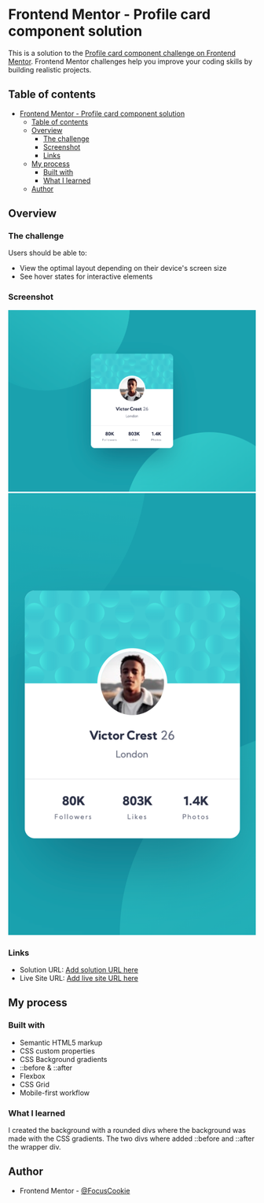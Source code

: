 # Frontend Mentor - Profile card component solution

This is a solution to the [Profile card component challenge on Frontend Mentor](https://www.frontendmentor.io/challenges/profile-card-component-cfArpWshJ). Frontend Mentor challenges help you improve your coding skills by building realistic projects.

## Table of contents

- [Frontend Mentor - Profile card component solution](#frontend-mentor---profile-card-component-solution)
  - [Table of contents](#table-of-contents)
  - [Overview](#overview)
    - [The challenge](#the-challenge)
    - [Screenshot](#screenshot)
    - [Links](#links)
  - [My process](#my-process)
    - [Built with](#built-with)
    - [What I learned](#what-i-learned)
  - [Author](#author)

## Overview

### The challenge

Users should be able to:

- View the optimal layout depending on their device's screen size
- See hover states for interactive elements

### Screenshot

!["Desktop View"](./screenshots/desktop.png)
!["Desktop View"](./screenshots/mobile.png)

### Links

- Solution URL: [Add solution URL here](https://github.com/FocusCookie/fm-meet-landing-page)
- Live Site URL: [Add live site URL here](https://focuscookie.github.io/fm-meet-landing-page/)

## My process

### Built with

- Semantic HTML5 markup
- CSS custom properties
- CSS Background gradients
- ::before & ::after
- Flexbox
- CSS Grid
- Mobile-first workflow

### What I learned

I created the background with a rounded divs where the background was made with the CSS gradients. The two divs where added ::before and ::after the wrapper div.

## Author

- Frontend Mentor - [@FocusCookie](https://www.frontendmentor.io/profile/FocusCookie)
